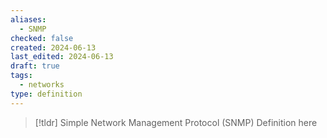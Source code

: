 ```yaml
---
aliases:
  - SNMP
checked: false
created: 2024-06-13
last_edited: 2024-06-13
draft: true
tags:
  - networks
type: definition
---
```

>[!tldr] Simple Network Management Protocol (SNMP)
>Definition here

